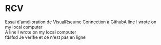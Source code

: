 # RCV
Essai d'amélioration de VisualRseume
Connection à GithubA line I wrote on my local computer  
A line I wrote on my local computer  
fdsfsd
Je vérifie et ce n'est pas en ligne
